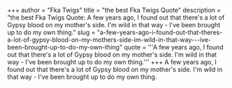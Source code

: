 +++
author = "Fka Twigs"
title = "the best Fka Twigs Quote"
description = "the best Fka Twigs Quote: A few years ago, I found out that there's a lot of Gypsy blood on my mother's side. I'm wild in that way - I've been brought up to do my own thing."
slug = "a-few-years-ago-i-found-out-that-theres-a-lot-of-gypsy-blood-on-my-mothers-side-im-wild-in-that-way---ive-been-brought-up-to-do-my-own-thing"
quote = '''A few years ago, I found out that there's a lot of Gypsy blood on my mother's side. I'm wild in that way - I've been brought up to do my own thing.'''
+++
A few years ago, I found out that there's a lot of Gypsy blood on my mother's side. I'm wild in that way - I've been brought up to do my own thing.
